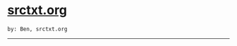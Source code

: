 [srctxt.org](http://www.srctxt.org)
=================================

    by: Ben, srctxt.org
-----------

